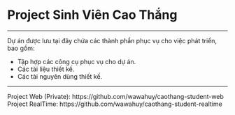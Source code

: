 # Project Sinh Viên Cao Thắng

<hr>

Dự án được lưu tại đây chứa các thành phần phục vụ cho việc phát triển, bao gồm:
<ul>
    <li>Tập hợp các công cụ phục vụ cho dự án.</li>
    <li>Các tài liệu thiết kế.</li>
    <li>Các tài nguyên dùng thiết kế.</li>
</ul>

<hr>
Project Web (Private): https://github.com/wawahuy/caothang-student-web
Project RealTime: https://github.com/wawahuy/caothang-student-realtime
